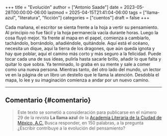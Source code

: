 +++
title = "Evolución"
author = ["Antonio Saade"]
date = 2023-05-28T00:00:00-06:00
lastmod = 2025-04-15T21:41:04-06:00
tags = ["llama-azul", "literatura", "ficción"]
categories = ["cuentos"]
draft = false
+++

Cada mañana, el escritor se sienta frente a la hoja a vertir su pensamiento. Al principio no fue fácil y la hoja permanecía vacía durante horas. Luego la cosa fluyó mejor. Ya frente al mapa en el papel, comienza a cambiarlo, tachándolo, borrándolo, añadiéndole, quitándole. Aquí está el océano, necesita un dique, aquí la tierra de los dragones, que aún queda ignota y hay que poblar, aquí el camino más corto y más seguro a la felicidad. Puede tocar cada una de sus ideas, pulirla hasta sacarle brillo, añadir lo que falta y quitar lo que sobra. Ya terminado, lo graba en su mente y sale a comer como una nueva persona. Mientras tanto, del otro lado del mundo, un lector ve en la página de un libro un destello que le llama la atención. Desdobla el mapa, lo lee y su imaginación comienza a andar por un nuevo camino.

---


## Comentario {#comentario}

> Este texto se sometió a consideración para publicarse en el número 29 de la revista **La llama azul** de la [Academia Literaria de la Ciudad de México, A.C.](https://www.facebook.com/acalitem/) Busca responder, en 150 palabras, a la pregunta ¿Escribir contribuye a la evolución del pensamiento?
